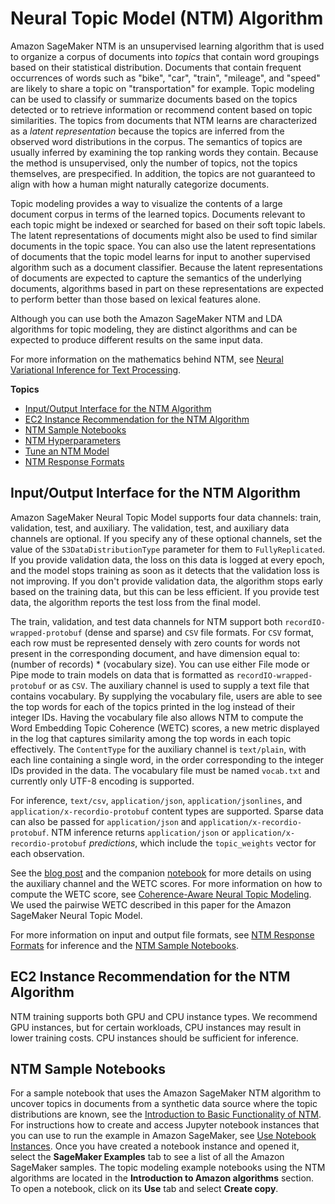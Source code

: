 # Neural Topic Model \(NTM\) Algorithm<a name="ntm"></a>

Amazon SageMaker NTM is an unsupervised learning algorithm that is used to organize a corpus of documents into *topics* that contain word groupings based on their statistical distribution\. Documents that contain frequent occurrences of words such as "bike", "car", "train", "mileage", and "speed" are likely to share a topic on "transportation" for example\. Topic modeling can be used to classify or summarize documents based on the topics detected or to retrieve information or recommend content based on topic similarities\. The topics from documents that NTM learns are characterized as a *latent representation* because the topics are inferred from the observed word distributions in the corpus\. The semantics of topics are usually inferred by examining the top ranking words they contain\. Because the method is unsupervised, only the number of topics, not the topics themselves, are prespecified\. In addition, the topics are not guaranteed to align with how a human might naturally categorize documents\.

Topic modeling provides a way to visualize the contents of a large document corpus in terms of the learned topics\. Documents relevant to each topic might be indexed or searched for based on their soft topic labels\. The latent representations of documents might also be used to find similar documents in the topic space\. You can also use the latent representations of documents that the topic model learns for input to another supervised algorithm such as a document classifier\. Because the latent representations of documents are expected to capture the semantics of the underlying documents, algorithms based in part on these representations are expected to perform better than those based on lexical features alone\.

Although you can use both the Amazon SageMaker NTM and LDA algorithms for topic modeling, they are distinct algorithms and can be expected to produce different results on the same input data\.

For more information on the mathematics behind NTM, see [Neural Variational Inference for Text Processing](https://arxiv.org/pdf/1511.06038.pdf)\.

**Topics**
+ [Input/Output Interface for the NTM Algorithm](#NTM-inputoutput)
+ [EC2 Instance Recommendation for the NTM Algorithm](#NTM-instances)
+ [NTM Sample Notebooks](#NTM-sample-notebooks)
+ [NTM Hyperparameters](ntm_hyperparameters.md)
+ [Tune an NTM Model](ntm-tuning.md)
+ [NTM Response Formats](ntm-in-formats.md)

## Input/Output Interface for the NTM Algorithm<a name="NTM-inputoutput"></a>

Amazon SageMaker Neural Topic Model supports four data channels: train, validation, test, and auxiliary\. The validation, test, and auxiliary data channels are optional\. If you specify any of these optional channels, set the value of the `S3DataDistributionType` parameter for them to `FullyReplicated`\. If you provide validation data, the loss on this data is logged at every epoch, and the model stops training as soon as it detects that the validation loss is not improving\. If you don't provide validation data, the algorithm stops early based on the training data, but this can be less efficient\. If you provide test data, the algorithm reports the test loss from the final model\. 

The train, validation, and test data channels for NTM support both `recordIO-wrapped-protobuf` \(dense and sparse\) and `CSV` file formats\. For `CSV` format, each row must be represented densely with zero counts for words not present in the corresponding document, and have dimension equal to: \(number of records\) \* \(vocabulary size\)\. You can use either File mode or Pipe mode to train models on data that is formatted as `recordIO-wrapped-protobuf` or as `CSV`\. The auxiliary channel is used to supply a text file that contains vocabulary\. By supplying the vocabulary file, users are able to see the top words for each of the topics printed in the log instead of their integer IDs\. Having the vocabulary file also allows NTM to compute the Word Embedding Topic Coherence \(WETC\) scores, a new metric displayed in the log that captures similarity among the top words in each topic effectively\. The `ContentType` for the auxiliary channel is `text/plain`, with each line containing a single word, in the order corresponding to the integer IDs provided in the data\. The vocabulary file must be named `vocab.txt` and currently only UTF\-8 encoding is supported\. 

For inference, `text/csv`, `application/json`, `application/jsonlines`, and `application/x-recordio-protobuf` content types are supported\. Sparse data can also be passed for `application/json` and `application/x-recordio-protobuf`\. NTM inference returns `application/json` or `application/x-recordio-protobuf` *predictions*, which include the `topic_weights` vector for each observation\.

See the [blog post](https://aws.amazon.com/blogs/machine-learning/amazon-sagemaker-neural-topic-model-now-supports-auxiliary-vocabulary-channel-new-topic-evaluation-metrics-and-training-subsampling/) and the companion [notebook](https://github.com/awslabs/amazon-sagemaker-examples/blob/master/scientific_details_of_algorithms/ntm_topic_modeling/ntm_wikitext.ipynb) for more details on using the auxiliary channel and the WETC scores\. For more information on how to compute the WETC score, see [Coherence\-Aware Neural Topic Modeling](https://arxiv.org/pdf/1809.02687.pdf)\. We used the pairwise WETC described in this paper for the Amazon SageMaker Neural Topic Model\.

For more information on input and output file formats, see [NTM Response Formats](ntm-in-formats.md) for inference and the [NTM Sample Notebooks](#NTM-sample-notebooks)\.

## EC2 Instance Recommendation for the NTM Algorithm<a name="NTM-instances"></a>

NTM training supports both GPU and CPU instance types\. We recommend GPU instances, but for certain workloads, CPU instances may result in lower training costs\. CPU instances should be sufficient for inference\.

## NTM Sample Notebooks<a name="NTM-sample-notebooks"></a>

For a sample notebook that uses the Amazon SageMaker NTM algorithm to uncover topics in documents from a synthetic data source where the topic distributions are known, see the [Introduction to Basic Functionality of NTM](https://github.com/awslabs/amazon-sagemaker-examples/blob/master/introduction_to_amazon_algorithms/ntm_synthetic/ntm_synthetic.ipynb)\. For instructions how to create and access Jupyter notebook instances that you can use to run the example in Amazon SageMaker, see [Use Notebook Instances](nbi.md)\. Once you have created a notebook instance and opened it, select the **SageMaker Examples** tab to see a list of all the Amazon SageMaker samples\. The topic modeling example notebooks using the NTM algorithms are located in the **Introduction to Amazon algorithms** section\. To open a notebook, click on its **Use** tab and select **Create copy**\.